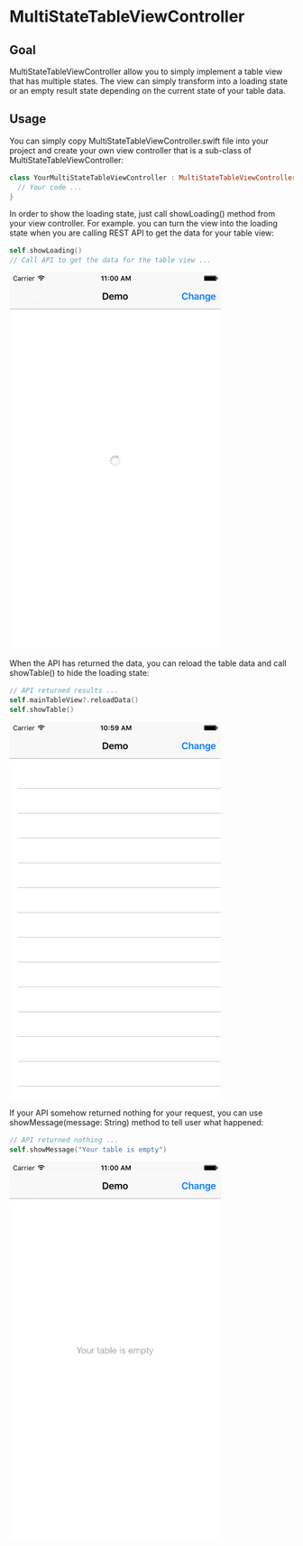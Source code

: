 # MultiStateTableViewController

## Goal

MultiStateTableViewController allow you to simply implement a table view that has multiple states. The view can simply transform into a loading state or an empty result state depending on the current state of your table data.

## Usage

You can simply copy MultiStateTableViewController.swift file into your project and create your own view controller that is a sub-class of MultiStateTableViewController:
```swift
class YourMultiStateTableViewController : MultiStateTableViewController {
  // Your code ...
}
```

In order to show the loading state, just call showLoading() method from your view controller. For example. you can turn the view into the loading state when you are calling REST API to get the data for your table view:
```swift
self.showLoading()
// Call API to get the data for the table view ...
```
![Alt text](/demo_show_loading.png?raw=true "Loading State of MultiStateTableViewController")

When the API has returned the data, you can reload the table data and call showTable() to hide the loading state:
```swift
// API returned results ...
self.mainTableView?.reloadData()
self.showTable()
```
![Alt text](/demo_show_table.png?raw=true "Normal State of MultiStateTableViewController")

If your API somehow returned nothing for your request, you can use showMessage(message: String) method to tell user what happened:
```swift
// API returned nothing ...
self.showMessage("Your table is empty")
```
![Alt text](/demo_show_empty.png?raw=true "Empty State of MultiStateTableViewController")
